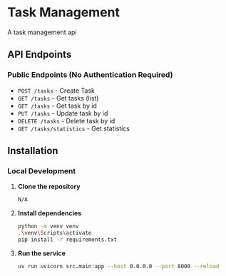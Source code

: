 # Task Management

A task management api

## API Endpoints

### Public Endpoints (No Authentication Required)
- `POST /tasks` - Create Task
- `GET /tasks` - Get tasks (list)
- `GET /tasks` - Get task by id
- `PUT /tasks` - Update task by id
- `DELETE /tasks` - Delete task by id
- `GET /tasks/statistics` - Get statistics


## Installation

### Local Development


1. **Clone the repository**
   ```bash
   N/A
   ```

2. **Install dependencies**
   ```bash
   python -m venv venv
   .\venv\Scripts\activate
   pip install -r requirements.txt
   ```


3. **Run the service**
   ```bash
   uv run uvicorn src.main:app --host 0.0.0.0 --port 8000 --reload
   ```
